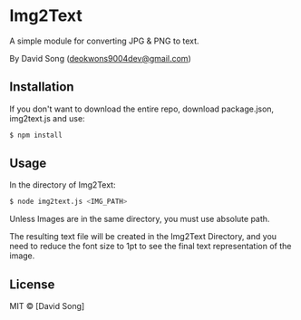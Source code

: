 # Img2Text
A simple module for converting JPG & PNG to text.

By David Song (deokwons9004dev@gmail.com)

## Installation
If you don't want to download the entire repo, download package.json, img2text.js and use:

```sh
$ npm install
```

## Usage
In the directory of Img2Text:

```sh
$ node img2text.js <IMG_PATH> 
```

Unless Images are in the same directory, you must use absolute path.

The resulting text file will be created in the Img2Text Directory, and you need to reduce the font size to 1pt to see the final text representation of the image.

## License

MIT © [David Song]

